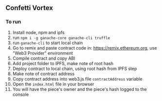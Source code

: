 ## Confetti Vortex

### To run
1. Install node, npm and ipfs
2. run `npm i -g ganache-core ganache-cli truffle`
3. run `ganache-cli` to start local chain
4. Go to remix and paste contract code in: https://remix.ethereum.org, use "Web3 Provider" environment
5. Compile contract and copy ABI
6. Add project folder to IPFS, make note of root hash
7. Deploy contract to local chain, using root hash from IPFS step
8. Make note of contract address
9. Copy contract address into web3.js file `contractAddress` variable
10. Open the `index.html` file in your browser
11. You will have the piece's owner and the piece's hash logged to the console
